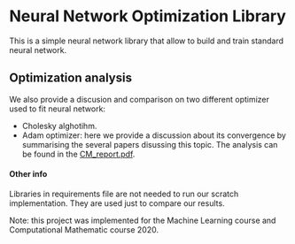 # Neural Network Optimization Library
This is a simple neural network library that allow to build and train standard neural network.

## Optimization analysis
We also provide a discusion and comparison on two different optimizer used to fit neural network:
- Cholesky alghotihm.
- Adam optimizer: here we provide a discussion about its convergence by summarising the several papers disussing this topic.
The analysis can be found in the [CM_report.pdf](Reports/CM_report.pdf).

#### Other info
Libraries in requirements file are not needed to run our scratch implementation. They are used just to compare our results.

Note: this project was implemented for the Machine Learning course and Computational Mathematic course 2020.
